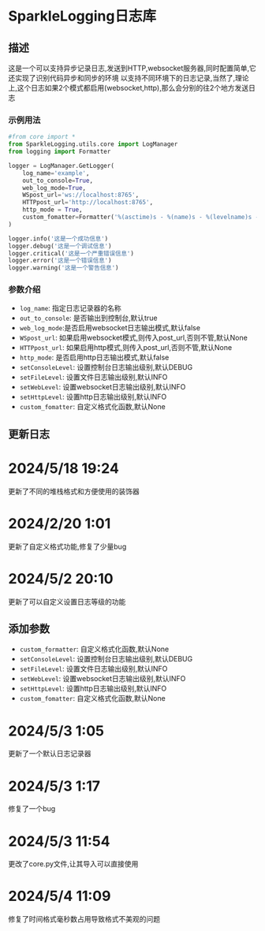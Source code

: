 
# SparkleLogging日志库

## 描述

这是一个可以支持异步记录日志,发送到HTTP,websocket服务器,同时配置简单,它还实现了识别代码异步和同步的环境
以支持不同环境下的日志记录,当然了,理论上,这个日志如果2个模式都启用(websocket,http),那么会分别的往2个地方发送日志

### 示例用法

```python
#from core import *
from SparkleLogging.utils.core import LogManager
from logging import Formatter

logger = LogManager.GetLogger(
    log_name='example',
    out_to_console=True,
    web_log_mode=True,
    WSpost_url='ws://localhost:8765',
    HTTPpost_url='http://localhost:8765',
    http_mode = True,
    custom_fomatter=Formatter('%(asctime)s - %(name)s - %(levelname)s - %(message)s',datefmt="%H:%M:%S")
)

logger.info('这是一个成功信息')
logger.debug('这是一个调试信息')
logger.critical('这是一个严重错误信息')
logger.error('这是一个错误信息')
logger.warning('这是一个警告信息')
```

### 参数介绍

- `log_name`: 指定日志记录器的名称
- `out_to_console`: 是否输出到控制台,默认true
- `web_log_mode`:是否启用websocket日志输出模式,默认false
- `WSpost_url`: 如果启用websocket模式,则传入post_url,否则不管,默认None
- `HTTPpost_url`: 如果启用http模式,则传入post_url,否则不管,默认None
- `http_mode`: 是否启用http日志输出模式,默认false
- `setConsoleLevel`: 设置控制台日志输出级别,默认DEBUG
- `setFileLevel`: 设置文件日志输出级别,默认INFO
- `setWebLevel`: 设置websocket日志输出级别,默认INFO
- `setHttpLevel`: 设置http日志输出级别,默认INFO
- `custom_fomatter`: 自定义格式化函数,默认None

## 更新日志

# 2024/5/18 19:24

更新了不同的堆栈格式和方便使用的装饰器

# 2024/2/20 1:01

更新了自定义格式功能,修复了少量bug

# 2024/5/2 20:10

更新了可以自定义设置日志等级的功能

## 添加参数

- `custom_formatter`: 自定义格式化函数,默认None
- `setConsoleLevel`: 设置控制台日志输出级别,默认DEBUG
- `setFileLevel`: 设置文件日志输出级别,默认INFO
- `setWebLevel`: 设置websocket日志输出级别,默认INFO
- `setHttpLevel`: 设置http日志输出级别,默认INFO
- `custom_fomatter`: 自定义格式化函数,默认None

# 2024/5/3 1:05

更新了一个默认日志记录器

# 2024/5/3 1:17

修复了一个bug

# 2024/5/3 11:54

更改了core.py文件,让其导入可以直接使用

# 2024/5/4 11:09

修复了时间格式毫秒数占用导致格式不美观的问题
